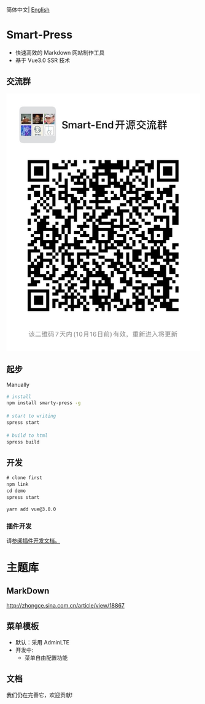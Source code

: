 简体中文| [English](./README.en-US.md)
# Smart-Press
- 快速高效的 Markdown 网站制作工具
- 基于 Vue3.0 SSR 技术

## 交流群

![qrcode](assets/qrcode-2216750.JPG)

## 起步

Manually
```bash
# install 
npm install smarty-press -g

# start to writing 
spress start

# build to html
spress build

```


## 开发

```js
# clone first
npm link
cd demo
spress start
```

```bash
yarn add vue@3.0.0

```

###  插件开发   

请[参阅插件开发文档。](https://github.com/su37josephxia/smarty-press/tree/master/src/markdown/provider/__test_files__/)


# 主题库

## MarkDown

http://zhongce.sina.com.cn/article/view/18867

## 菜单模板

* 默认：采用 AdminLTE 
* 开发中:
    * 菜单自由配置功能

## 文档

我们仍在完善它，欢迎贡献!

